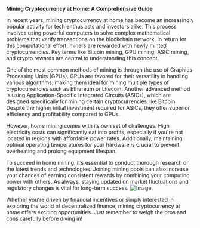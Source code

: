 **Mining Cryptocurrency at Home: A Comprehensive Guide**

In recent years, mining cryptocurrency at home has become an increasingly popular activity for tech enthusiasts and investors alike. This process involves using powerful computers to solve complex mathematical problems that verify transactions on the blockchain network. In return for this computational effort, miners are rewarded with newly minted cryptocurrencies. Key terms like Bitcoin mining, GPU mining, ASIC mining, and crypto rewards are central to understanding this concept.

One of the most common methods of mining is through the use of Graphics Processing Units (GPUs). GPUs are favored for their versatility in handling various algorithms, making them ideal for mining multiple types of cryptocurrencies such as Ethereum or Litecoin. Another advanced method is using Application-Specific Integrated Circuits (ASICs), which are designed specifically for mining certain cryptocurrencies like Bitcoin. Despite the higher initial investment required for ASICs, they offer superior efficiency and profitability compared to GPUs.

However, home mining comes with its own set of challenges. High electricity costs can significantly eat into profits, especially if you're not located in regions with affordable power rates. Additionally, maintaining optimal operating temperatures for your hardware is crucial to prevent overheating and prolong equipment lifespan. 

To succeed in home mining, it’s essential to conduct thorough research on the latest trends and technologies. Joining mining pools can also increase your chances of earning consistent rewards by combining your computing power with others. As always, staying updated on market fluctuations and regulatory changes is vital for long-term success. ![Image](https://github.com/user-attachments/assets/057c907c-805e-4310-a052-f5031067f3de)

Whether you're driven by financial incentives or simply interested in exploring the world of decentralized finance, mining cryptocurrency at home offers exciting opportunities. Just remember to weigh the pros and cons carefully before diving in!
